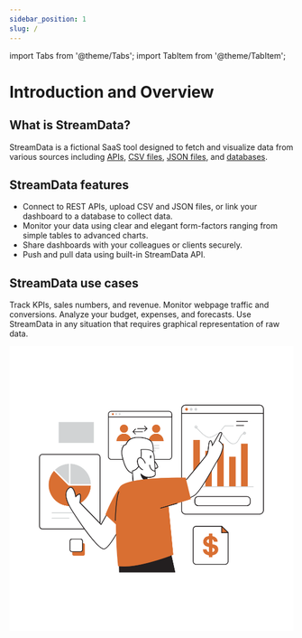 ```yaml
---
sidebar_position: 1
slug: /
---
```

import Tabs from '@theme/Tabs';
import TabItem from '@theme/TabItem';

# Introduction and Overview
## What is StreamData?
StreamData is a fictional SaaS tool designed to fetch and visualize data from various sources including [APIs](/docs/data-sources/api.md), [CSV files](/docs/data-sources/csv.md), [JSON files](/docs/data-sources/api.md), and [databases](/docs/data-sources/data_base.md).
## StreamData features
- Connect to REST APIs, upload CSV and JSON files, or link your dashboard to a database to collect data.
- Monitor your data using clear and elegant form-factors ranging from simple tables to advanced charts.
- Share dashboards with your colleagues or clients securely.
- Push and pull data using built-in StreamData API.
## StreamData use cases
<Tabs>
  <TabItem value="sales_marketing" label="Sales and marketing" default>
    Track KPIs, sales numbers, and revenue.
  </TabItem>
  <TabItem value="web_analytics" label="Web analytics">
    Monitor webpage traffic and conversions.
  </TabItem>
  <TabItem value="finance" label="Finance">
    Analyze your budget, expenses, and forecasts.
  </TabItem>
  <TabItem value="custom" label="Custom scenarios">
    Use StreamData in any situation that requires graphical representation of raw data.
  </TabItem>
</Tabs>

![StreamData](/img1.svg)